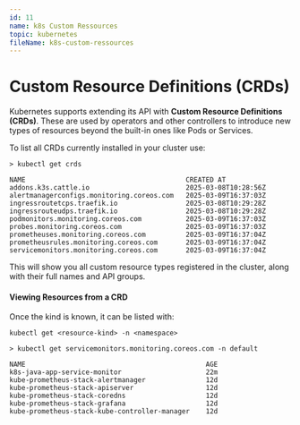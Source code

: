 ```yaml
---
id: 11
name: k8s Custom Ressources
topic: kubernetes
fileName: k8s-custom-ressources
---
```


# Custom Resource Definitions (CRDs)

Kubernetes supports extending its API with **Custom Resource Definitions (CRDs)**. These are used by operators and other
controllers to introduce new types of resources beyond the built-in ones like Pods or Services.

To list all CRDs currently installed in your cluster use:

```
> kubectl get crds

NAME                                        CREATED AT
addons.k3s.cattle.io                        2025-03-08T10:28:56Z
alertmanagerconfigs.monitoring.coreos.com   2025-03-09T16:37:03Z
ingressroutetcps.traefik.io                 2025-03-08T10:29:28Z
ingressrouteudps.traefik.io                 2025-03-08T10:29:28Z
podmonitors.monitoring.coreos.com           2025-03-09T16:37:03Z
probes.monitoring.coreos.com                2025-03-09T16:37:03Z
prometheuses.monitoring.coreos.com          2025-03-09T16:37:04Z
prometheusrules.monitoring.coreos.com       2025-03-09T16:37:04Z
servicemonitors.monitoring.coreos.com       2025-03-09T16:37:04Z
```

This will show you all custom resource types registered in the cluster, along with their full names and API groups.

#### Viewing Resources from a CRD

Once the kind is known, it can be listed with:

```
kubectl get <resource-kind> -n <namespace>
```

```
> kubectl get servicemonitors.monitoring.coreos.com -n default

NAME                                             AGE
k8s-java-app-service-monitor                     22m
kube-prometheus-stack-alertmanager               12d
kube-prometheus-stack-apiserver                  12d
kube-prometheus-stack-coredns                    12d
kube-prometheus-stack-grafana                    12d
kube-prometheus-stack-kube-controller-manager    12d
```

